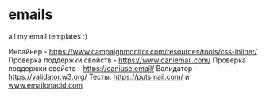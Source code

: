 # emails
all my email templates :)


Инлайнер - https://www.campaignmonitor.com/resources/tools/css-inliner/
Проверка поддержки свойств - https://www.caniemail.com/
Проверка поддержки свойств - https://caniuse.email/
Валидатор - https://validator.w3.org/
Тесты: https://putsmail.com/ и www.emailonacid.com